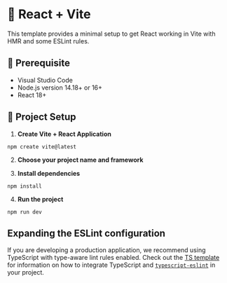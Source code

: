 # 🚀 React + Vite

This template provides a minimal setup to get React working in Vite with HMR and some ESLint rules.

## 📃 Prerequisite
- Visual Studio Code
- Node.js version 14.18+ or 16+
- React 18+

## 🔧 Project Setup

1. **Create Vite + React Application**
```
npm create vite@latest
```
2. **Choose your project name and framework**
   
3. **Install dependencies**
```
npm install
```
4. **Run the project**
```
npm run dev
```

## Expanding the ESLint configuration

If you are developing a production application, we recommend using TypeScript with type-aware lint rules enabled. Check out the [TS template](https://github.com/vitejs/vite/tree/main/packages/create-vite/template-react-ts) for information on how to integrate TypeScript and [`typescript-eslint`](https://typescript-eslint.io) in your project.

